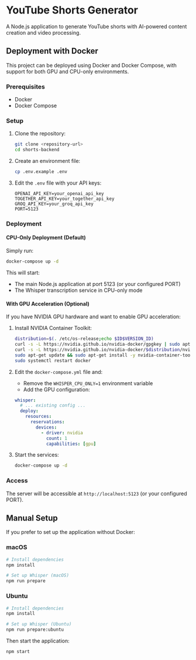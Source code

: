 # YouTube Shorts Generator

A Node.js application to generate YouTube shorts with AI-powered content creation and video processing.

## Deployment with Docker

This project can be deployed using Docker and Docker Compose, with support for both GPU and CPU-only environments.

### Prerequisites

- Docker
- Docker Compose

### Setup

1. Clone the repository:

   ```bash
   git clone <repository-url>
   cd shorts-backend
   ```

2. Create an environment file:

   ```bash
   cp .env.example .env
   ```

3. Edit the `.env` file with your API keys:
   ```
   OPENAI_API_KEY=your_openai_api_key
   TOGETHER_API_KEY=your_together_api_key
   GROQ_API_KEY=your_groq_api_key
   PORT=5123
   ```

### Deployment

#### CPU-Only Deployment (Default)

Simply run:

```bash
docker-compose up -d
```

This will start:

- The main Node.js application at port 5123 (or your configured PORT)
- The Whisper transcription service in CPU-only mode

#### With GPU Acceleration (Optional)

If you have NVIDIA GPU hardware and want to enable GPU acceleration:

1. Install NVIDIA Container Toolkit:

   ```bash
   distribution=$(. /etc/os-release;echo $ID$VERSION_ID)
   curl -s -L https://nvidia.github.io/nvidia-docker/gpgkey | sudo apt-key add -
   curl -s -L https://nvidia.github.io/nvidia-docker/$distribution/nvidia-docker.list | sudo tee /etc/apt/sources.list.d/nvidia-docker.list
   sudo apt-get update && sudo apt-get install -y nvidia-container-toolkit
   sudo systemctl restart docker
   ```

2. Edit the `docker-compose.yml` file and:

   - Remove the `WHISPER_CPU_ONLY=1` environment variable
   - Add the GPU configuration:

   ```yaml
   whisper:
     # ... existing config ...
     deploy:
       resources:
         reservations:
           devices:
             - driver: nvidia
               count: 1
               capabilities: [gpu]
   ```

3. Start the services:
   ```bash
   docker-compose up -d
   ```

### Access

The server will be accessible at `http://localhost:5123` (or your configured PORT).

## Manual Setup

If you prefer to set up the application without Docker:

### macOS

```bash
# Install dependencies
npm install

# Set up Whisper (macOS)
npm run prepare
```

### Ubuntu

```bash
# Install dependencies
npm install

# Set up Whisper (Ubuntu)
npm run prepare:ubuntu
```

Then start the application:

```bash
npm start
```
